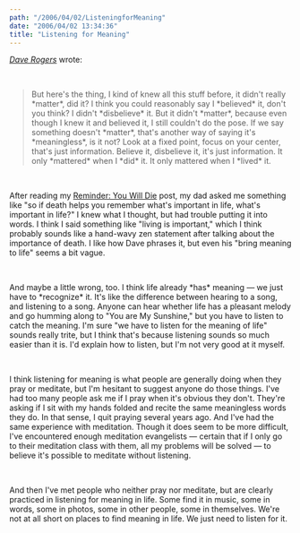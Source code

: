 ```yaml
---
path: "/2006/04/02/ListeningforMeaning" 
date: "2006/04/02 13:34:36" 
title: "Listening for Meaning" 
---
```

<p><cite><a href="http://homepage.mac.com/dave_rogers/GHD04-06.html#note_2723">Dave Rogers</a></cite> wrote:</p><br><blockquote><p>But here's the thing, I kind of knew all this stuff before, it didn't really *matter*, did it? I think you could reasonably say I *believed* it, don't you think? I didn't *disbelieve* it. But it didn't *matter*, because even though I knew it and believed it, I still couldn't do the pose. If we say something doesn't *matter*, that's another way of saying it's *meaningless*, is it not? Look at a fixed point, focus on your center, that's just information. Believe it, disbelieve it, it's just information. It only *mattered* when I *did* it. It only mattered when I *lived* it.</p></blockquote><br><p>After reading my <a href="http://typewriting.org/2006/03/18/Reminder%3A_You_Will_Die/">Reminder: You Will Die</a> post, my dad asked me something like "so if death helps you remember what's important in life, what's important in life?" I knew what I thought, but had trouble putting it into words. I think I said something like "living is important," which I think probably sounds like a hand-wavy zen statement after talking about the importance of death. I like how Dave phrases it, but even his "bring meaning to life" seems a bit vague.</p><br><p>And maybe a little wrong, too. I think life already *has* meaning &#8212; we just have to *recognize* it. It's like the difference between hearing to a song, and listening to a song. Anyone can hear whether life has a pleasant melody and go humming along to "You are My Sunshine," but you have to listen to catch the meaning. I'm sure "we have to listen for the meaning of life" sounds really trite, but I think that's because listening sounds so much easier than it is. I'd explain how to listen, but I'm not very good at it myself.</p><br><p>I think listening for meaning is what people are generally doing when they pray or meditate, but I'm hesitant to suggest anyone do those things. I've had too many people ask me if I pray when it's obvious they don't. They're asking if I sit with my hands folded and recite the same meaningless words they do. In that sense, I quit praying several years ago. And I've had the same experience with meditation. Though it does seem to be more difficult, I've encountered enough meditation evangelists &#8212; certain that if I only go to their meditation class with them, all my problems will be solved &#8212; to believe it's possible to meditate without listening.</p><br><p>And then I've met people who neither pray nor meditate, but are clearly practiced in listening for meaning in life. Some find it in music, some in words, some in photos, some in other people, some in themselves. We're not at all short on places to find meaning in life. We just need to listen for it.</p>
